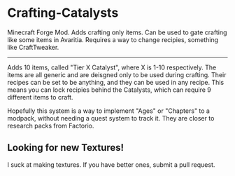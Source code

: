# Crafting-Catalysts
Minecraft Forge Mod. Adds crafting only items. Can be used to gate crafting like some items in Avaritia. Requires a way to change recipies, something like CraftTweaker.

---

Adds 10 items, called "Tier X Catalyst", where X is 1-10 respectively. The items are all generic and are deisgned only to be used during crafting. Their recipes can be set to be anything, and they can be used in any recipe. This means you can lock recipies behind the Catalysts, which can require 9 different items to craft.

Hopefully this system is a way to implement "Ages" or "Chapters" to a modpack, without needing a quest system to track it. They are closer to research packs from Factorio.

## Looking for new Textures!
I suck at making textures. If you have better ones, submit a pull request.
